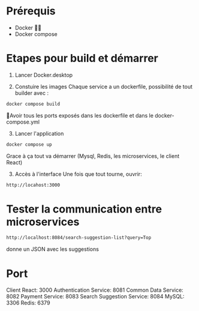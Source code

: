 # Prérequis
- Docker 🐋🐳
- Docker compose 


# Etapes pour build et démarrer 
1. Lancer Docker.desktop

2. Constuire les images
Chaque service a un dockerfile, possibilité de tout builder avec :
```bash
docker compose build
```
🔺Avoir tous les ports exposés dans les dockerfile et dans le docker-compose.yml

3. Lancer l'application 
```bash
docker compose up 
```
Grace à ça tout va démarrer (Mysql, Redis, les microservices, le client React)

3. Accès à l'interface
Une fois que tout tourne, ouvrir: 
```bash
http://locahost:3000

```


# Tester la communication entre microservices 
```bash
http://localhost:8084/search-suggestion-list?query=Top
```
donne un JSON avec les suggestions

# Port

Client React:	3000
Authentication Service:	8081
Common Data Service:	8082
Payment Service:	8083
Search Suggestion Service:	8084
MySQL:	3306
Redis:	6379